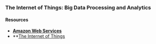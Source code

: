 ### The Internet of Things: Big Data Processing and Analytics

#### Resources

- **<a href="https://aws.amazon.com/">Amazon Web Services</a>**
- **<a href="https://en.wikipedia.org/wiki/Internet_of_things">The Internet of Things</a>






